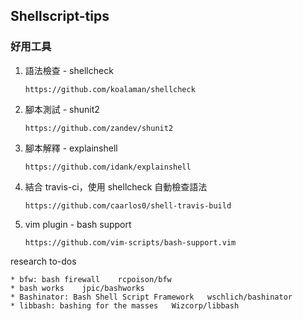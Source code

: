 ## Shellscript-tips

### 好用工具

1. 語法檢查 - shellcheck

    ```
    https://github.com/koalaman/shellcheck
    ```

2. 腳本測試 - shunit2

    ```
    https://github.com/zandev/shunit2
    ```

3. 腳本解釋 - explainshell

    ```
    https://github.com/idank/explainshell
    ```

4. 結合 travis-ci，使用 shellcheck 自動檢查語法

    ```
    https://github.com/caarlos0/shell-travis-build
    ```

5. vim plugin - bash support

    ```
    https://github.com/vim-scripts/bash-support.vim
    ```

research to-dos

	* bfw: bash firewall	rcpoison/bfw
	* bash works	jpic/bashworks
	* Bashinator: Bash Shell Script Framework	wschlich/bashinator
	* libbash: bashing for the masses 	Wizcorp/libbash
